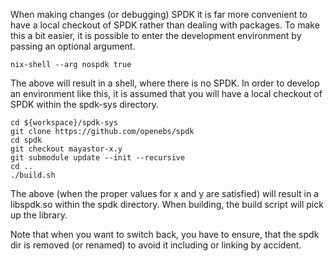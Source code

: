 
When making changes (or debugging) SPDK it is far more convenient to have a
local checkout of SPDK rather than dealing with packages. To make this a bit
easier, it is possible to enter the development environment by passing an
optional argument.

```
nix-shell --arg nospdk true
```

The above will result in a shell, where there is no SPDK. In order to develop an
environment like this, it is assumed that you will have a local checkout of SPDK
within the spdk-sys directory.

```
cd ${workspace}/spdk-sys
git clone https://github.com/openebs/spdk
cd spdk
git checkout mayastor-x.y
git submodule update --init --recursive
cd ..
./build.sh
```

The above (when the proper values for x and y are satisfied) will result in a
libspdk.so within the spdk directory. When building, the build script will pick
up the library.

Note that when you want to switch back, you have to ensure, that the spdk dir is
removed (or renamed) to avoid it including or linking by accident.



